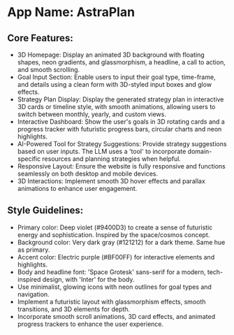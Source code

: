 # **App Name**: AstraPlan

## Core Features:

- 3D Homepage: Display an animated 3D background with floating shapes, neon gradients, and glassmorphism, a headline, a call to action, and smooth scrolling.
- Goal Input Section: Enable users to input their goal type, time-frame, and details using a clean form with 3D-styled input boxes and glow effects.
- Strategy Plan Display: Display the generated strategy plan in interactive 3D cards or timeline style, with smooth animations, allowing users to switch between monthly, yearly, and custom views.
- Interactive Dashboard: Show the user's goals in 3D rotating cards and a progress tracker with futuristic progress bars, circular charts and neon highlights.
- AI-Powered Tool for Strategy Suggestions: Provide strategy suggestions based on user inputs. The LLM uses a 'tool' to incorporate domain-specific resources and planning strategies when helpful.
- Responsive Layout: Ensure the website is fully responsive and functions seamlessly on both desktop and mobile devices.
- 3D Interactions: Implement smooth 3D hover effects and parallax animations to enhance user engagement.

## Style Guidelines:

- Primary color: Deep violet (#9400D3) to create a sense of futuristic energy and sophistication. Inspired by the space/cosmos concept.
- Background color: Very dark gray (#121212) for a dark theme. Same hue as primary.
- Accent color: Electric purple (#BF00FF) for interactive elements and highlights.
- Body and headline font: 'Space Grotesk' sans-serif for a modern, tech-inspired design, with 'Inter' for the body.
- Use minimalist, glowing icons with neon outlines for goal types and navigation.
- Implement a futuristic layout with glassmorphism effects, smooth transitions, and 3D elements for depth.
- Incorporate smooth scroll animations, 3D card effects, and animated progress trackers to enhance the user experience.